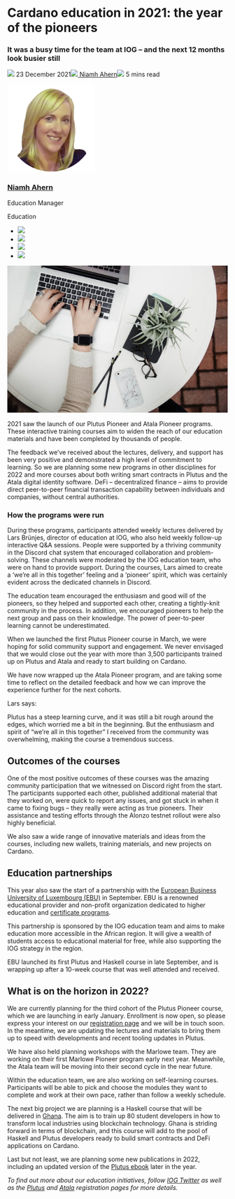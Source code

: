 # Cardano education in 2021: the year of the pioneers
### **It was a busy time for the team at IOG – and the next 12 months look busier still**
![](img/2021-12-23-cardano-education-in-2021-the-year-of-the-pioneers.002.png) 23 December 2021![](img/2021-12-23-cardano-education-in-2021-the-year-of-the-pioneers.002.png)[ Niamh Ahern](/en/blog/authors/niamh-ahern/page-1/)![](img/2021-12-23-cardano-education-in-2021-the-year-of-the-pioneers.003.png) 5 mins read

![Niamh Ahern](img/2021-12-23-cardano-education-in-2021-the-year-of-the-pioneers.004.png)[](/en/blog/authors/niamh-ahern/page-1/)
### [**Niamh Ahern**](/en/blog/authors/niamh-ahern/page-1/)
Education Manager

Education

- ![](img/2021-12-23-cardano-education-in-2021-the-year-of-the-pioneers.005.png)[](mailto:niamh.ahern@iohk.io "Email")
- ![](img/2021-12-23-cardano-education-in-2021-the-year-of-the-pioneers.006.png)[](https://www.linkedin.com/in/niamh-ahern-67849949/ "LinkedIn")
- ![](img/2021-12-23-cardano-education-in-2021-the-year-of-the-pioneers.007.png)[](https://twitter.com/nahern_iohk?lang=en "Twitter")
- ![](img/2021-12-23-cardano-education-in-2021-the-year-of-the-pioneers.008.png)[](https://github.com/nahern "GitHub")

![Cardano education in 2021: the year of the pioneers](img/2021-12-23-cardano-education-in-2021-the-year-of-the-pioneers.009.jpeg)

2021 saw the launch of our Plutus Pioneer and Atala Pioneer programs. These interactive training courses aim to widen the reach of our education materials and have been completed by thousands of people.

The feedback we’ve received about the lectures, delivery, and support has been very positive and demonstrated a high level of commitment to learning. So we are planning some new programs in other disciplines for 2022 and more courses about both writing smart contracts in Plutus and the Atala digital identity software. DeFi – decentralized finance – aims to provide direct peer-to-peer financial transaction capability between individuals and companies, without central authorities.
### **How the programs were run**
During these programs, participants attended weekly lectures delivered by Lars Brünjes, director of education at IOG, who also held weekly follow-up interactive Q&A sessions. People were supported by a thriving community in the Discord chat system that encouraged collaboration and problem-solving. These channels were moderated by the IOG education team, who were on hand to provide support. During the courses, Lars aimed to create a ‘we’re all in this together’ feeling and a ‘pioneer’ spirit, which was certainly evident across the dedicated channels in Discord. 

The education team encouraged the enthusiasm and good will of the pioneers, so they helped and supported each other, creating a tightly-knit community in the process. In addition, we encouraged pioneers to help the next group and pass on their knowledge. The power of peer-to-peer learning cannot be underestimated.

When we launched the first Plutus Pioneer course in March, we were hoping for solid community support and engagement. We never envisaged that we would close out the year with more than 3,500 participants trained up on Plutus and Atala and ready to start building on Cardano.

We have now wrapped up the Atala Pioneer program, and are taking some time to reflect on the detailed feedback and how we can improve the experience further for the next cohorts. 

Lars says:

Plutus has a steep learning curve, and it was still a bit rough around the edges, which worried me a bit in the beginning. But the enthusiasm and spirit of “we’re all in this together” I received from the community was overwhelming, making the course a tremendous success.
## **Outcomes of the courses**
One of the most positive outcomes of these courses was the amazing community participation that we witnessed on Discord right from the start. The participants supported each other, published additional material that they worked on, were quick to report any issues, and got stuck in when it came to fixing bugs – they really were acting as true pioneers. Their assistance and testing efforts through the Alonzo testnet rollout were also highly beneficial. 

We also saw a wide range of innovative materials and ideas from the courses, including new wallets, training materials, and new projects on Cardano. 
## **Education partnerships**
This year also saw the start of a partnership with the [European Business University of Luxembourg (EBU)](https://ebu.lu/) in September. EBU is a renowned educational provider and non-profit organization dedicated to higher education and [certificate programs](https://connect.ebu.lu/). 

This partnership is sponsored by the IOG education team and aims to make education more accessible in the African region. It will give a wealth of students access to educational material for free, while also supporting the IOG strategy in the region. 

EBU launched its first Plutus and Haskell course in late September, and is wrapping up after a 10-week course that was well attended and received.
## **What is on the horizon in 2022?**
We are currently planning for the third cohort of the Plutus Pioneer course, which we are launching in early January. Enrollment is now open, so please express your interest on our [registration page](https://testnets.cardano.org/en/plutus-pioneer-program/) and we will be in touch soon. In the meantime, we are updating the lectures and materials to bring them up to speed with developments and recent tooling updates in Plutus.

We have also held planning workshops with the Marlowe team. They are working on their first Marlowe Pioneer program early next year. Meanwhile, the Atala team will be moving into their second cycle in the near future.

Within the education team, we are also working on self-learning courses. Participants will be able to pick and choose the modules they want to complete and work at their own pace, rather than follow a weekly schedule. 

The next big project we are planning is a Haskell course that will be delivered in [Ghana](https://iohk.io/en/blog/posts/2021/11/05/empowering-a-new-generation-of-innovators-in-ghana/). The aim is to train up 80 student developers in how to transform local industries using blockchain technology. Ghana is striding forward in terms of blockchain, and this course will add to the pool of Haskell and Plutus developers ready to build smart contracts and DeFi applications on Cardano.

Last but not least, we are planning some new publications in 2022, including an updated version of the [Plutus ebook](https://www.amazon.co.uk/Plutus-Writing-reliable-smart-contracts-ebook/dp/B07V46LWTW) later in the year.

*To find out more about our education initiatives, follow [IOG Twitter](https://twitter.com/InputOutputHK?ref_src=twsrc%5Egoogle%7Ctwcamp%5Eserp%7Ctwgr%5Eauthor) as well as the [Plutus](https://testnets.cardano.org/en/plutus-pioneer-program/) and [Atala](https://atalaprism.io/pioneers/) registration pages for more details.*
